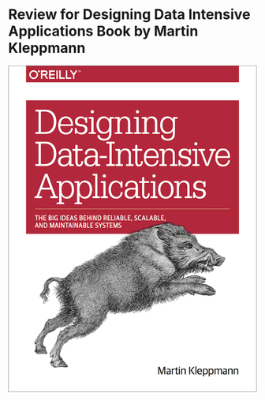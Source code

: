 # Review for Designing Data Intensive Applications Book by Martin Kleppmann
![Alt text](/pics/book-cover.png?raw=true "book-cover")